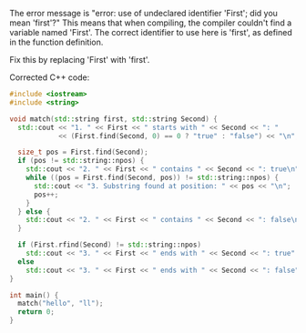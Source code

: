 The error message is "error: use of undeclared identifier 'First'; did you mean 'first'?" This means that when compiling, the compiler couldn't find a variable named 'First'. The correct identifier to use here is 'first', as defined in the function definition.

Fix this by replacing 'First' with 'first'.

Corrected C++ code:
```cpp
#include <iostream>
#include <string>

void match(std::string first, std::string Second) {
  std::cout << "1. " << First << " starts with " << Second << ": "
            << (First.find(Second, 0) == 0 ? "true" : "false") << "\n";

  size_t pos = First.find(Second);
  if (pos != std::string::npos) {
    std::cout << "2. " << First << " contains " << Second << ": true\n";
    while ((pos = First.find(Second, pos)) != std::string::npos) {
      std::cout << "3. Substring found at position: " << pos << "\n";
      pos++;
    }
  } else {
    std::cout << "2. " << First << " contains " << Second << ": false\n";
  }

  if (First.rfind(Second) != std::string::npos)
    std::cout << "3. " << First << " ends with " << Second << ": true" << "\n";
  else
    std::cout << "3. " << First << " ends with " << Second << ": false" << "\n";
}

int main() {
  match("hello", "ll");
  return 0;
}
```
